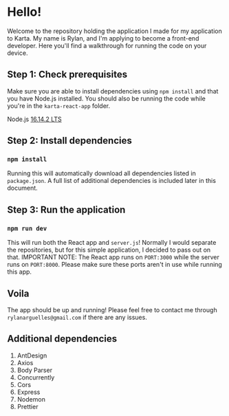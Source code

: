 # Hello!

Welcome to the repository holding the application I made for my application to Karta. My name is Rylan, and I'm applying to become a front-end developer. Here you'll find a walkthrough for running the code on your device.

## Step 1: Check prerequisites

Make sure you are able to install dependencies using `npm install` and that you have Node.js installed. You should also be running the code while you're in the `karta-react-app` folder.

Node.js [16.14.2 LTS](https://nodejs.org/en/)

## Step 2: Install dependencies

### `npm install`

Running this will automatically download all dependencies listed in `package.json`. A full list of additional dependencies is included later in this document. 

## Step 3: Run the application

### `npm run dev`

This will run both the React app and `server.js`! Normally I would separate the repositories, but for this simple application, I decided to pass out on that. IMPORTANT NOTE: The React app runs on `PORT:3000` while the server runs on `PORT:8000`. Please make sure these ports aren't in use while running this app.

## Voila

The app should be up and running! Please feel free to contact me through `rylanarguelles@gmail.com` if there are any issues.

## Additional dependencies

1. AntDesign
2. Axios
3. Body Parser
4. Concurrently
5. Cors
6. Express
7. Nodemon
8. Prettier
